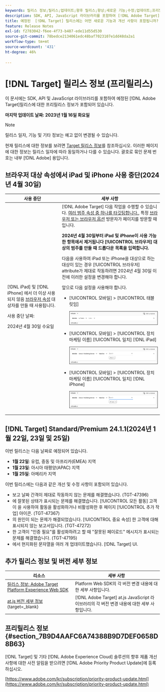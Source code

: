 ```yaml
---
keywords: 릴리스 정보;릴리스;업데이트;향후 릴리스;향상;새로운 기능;수정;업데이트;프리릴리스
description: SDK, API, JavaScript 라이브러리를 포함하여 [!DNL Adobe Target]의 예정된 릴리스에 포함된 새로운 기능 및 개선, 수정 사항에 대해 알아봅니다.
title: 예정된  [!DNL Target] 릴리스에는 어떤 새로운 기능과 개선 사항이 포함됩니까?
feature: Release Notes
exl-id: f2783042-f6ee-4f73-b487-ede11d55d530
source-git-commit: 78bedce2134061edc48baf7023107e1dd48da2a1
workflow-type: tm+mt
source-wordcount: '431'
ht-degree: 46%

---
```


# [!DNL Target] 릴리스 정보 (프리릴리스)

이 문서에는 SDK, API 및 JavaScript 라이브러리를 포함하여 예정된 [!DNL Adobe Target]릴리스에 대한 프리릴리스 정보가 포함되어 있습니다.

**마지막 업데이트 날짜: 2023년 1월 16일 화요일**

>[!NOTE]
>
>릴리스 일자, 기능 및 기타 정보는 예고 없이 변경될 수 있습니다.
>
>현재 릴리스에 대한 정보를 보려면 [Target 릴리스 정보](release-notes.md)를 참조하십시오. 이러한 페이지에 대한 정보는 릴리스 일자에 따라 동일하거나 다를 수 있습니다. 괄호로 묶인 문제 번호는 내부 [!DNL Adobe] 용입니다.

## 브라우저 대상 속성에서 iPad 및 iPhone 사용 중단(2024년 4월 30일)

| 사용 중단 | 세부 사항 |
|--- |--- |
| [!DNL iPad] 및 [!DNL iPhone] 에서 더 이상 사용되지 않음 [브라우저 속성](/help/main/c-target/c-audiences/c-target-rules/browser.md) 대상자를 만들 때 사용됩니다.<p>사용 중단 날짜:<P>2024년 4월 30일 수요일 | [!DNL Adobe Target] 다음 작업을 수행할 수 있습니다. [여러 범주 속성 중 하나를 타깃팅합니다.](/help/main/c-target/c-audiences/c-target-rules/target-rules.md), 특정 [브라우저 또는 브라우저 옵션](/help/main/c-target/c-audiences/c-target-rules/browser.md) 방문자가 페이지를 방문할 때입니다.<P><B>2024년 4월 30일부터 iPad 및 iPhone이 사용 가능한 항목에서 제거됩니다 [!UICONTROL 브라우저] 대상의 범주를 만들 때 드롭다운 목록을 입력합니다.</b><P>다음을 사용하여 iPad 또는 iPhone을 대상으로 하는 대상이 있는 경우 [!UICONTROL 브라우저] attribute가 제대로 작동하려면 2024년 4월 30일 이전에 이러한 설정을 변경해야 합니다.<P>앞으로 다음 설정을 사용해야 합니다.<ul><li>[!UICONTROL 모바일] > [!UICONTROL 태블릿임]<P>![모바일은 태블릿입니다](/help/main/r-release-notes/assets/is-tablet.png)</li><li>[!UICONTROL 모바일] > [!UICONTROL 장치 마케팅 이름] [!UICONTROL 일치] [!DNL iPad]<P>![iPad](/help/main/r-release-notes/assets/ipad.png)</li><li>[!UICONTROL 모바일] > [!UICONTROL 장치 마케팅 이름] [!UICONTROL 일치] [!DNL iPhone]<p>![iPhone](/help/main/r-release-notes/assets/iphone.png)</li></ul> |

## [!DNL Target] Standard/Premium 24.1.1(2024년 1월 22일, 23일 및 25일)

이번 릴리스는 다음 날짜로 예정되어 있습니다.

* **1월 22일**: 유럽, 중동 및 아프리카(EMEA) 지역
* **1월 23일**: 아시아 태평양(APAC) 지역
* **1월 25일**: 아메리카 지역

이번 릴리스에는 다음과 같은 개선 및 수정 사항이 포함되어 있습니다.

* 보고 날짜 간격이 제대로 작동하지 않는 문제를 해결했습니다. (TGT-47396)
* 에 잘못된 상태가 표시되는 문제를 해결했습니다. [!UICONTROL 모든 활동] 고객이 을 사용하여 활동을 활성화하거나 비활성화한 후 페이지 [!UICONTROL 추가 작업] 아이콘. (TGT-47367)
* 의 원인이 되는 문제가 해결되었습니다. [!UICONTROL 중요 속성] 한 고객에 대해 표시되지 않는 보고서입니다. (TGT-47272)
* 한 고객이 &quot;인증 필요&quot;를 활성화하려고 할 때 &quot;잘못된 페이로드&quot; 메시지가 표시되는 문제를 해결했습니다. (TGT-47195)
* 에서 현지화된 문자열을 여러 개 업데이트했습니다. [!DNL Target] UI.

## 추가 릴리스 정보 및 버전 세부 정보

| 리소스 | 세부 사항 |
|--- |--- |
| [릴리스 정보: Adobe Target Platform Experience Web SDK](https://experienceleague.adobe.com/docs/experience-platform/edge/release-notes.html?lang=ko-KR) | Platform Web SDK의 각 버전 변경 내용에 대한 세부 사항입니다. |
| [at.js 버전 세부 정보](https://experienceleague.corp.adobe.com/docs/target-dev/developer/client-side/at-js-implementation/target-atjs-versions.html){target=_blank} | [!DNL Adobe Target] at.js JavaScript 라이브러리의 각 버전 변경 내용에 대한 세부 사항입니다. |

## 프리릴리스 정보 {#section_7B9D4AAFC6A74388B9D7DEF0658D8B63}

[!DNL Target] 및 기타 [!DNL Adobe Experience Cloud] 솔루션의 향후 제품 개선 사항에 대한 사전 알림을 받으려면 [!DNL Adobe Priority Product Update]에 등록하십시오.

[https://www.adobe.com/kr/subscription/priority-product-update.html](https://www.adobe.com/kr/subscription/priority-product-update.html)
